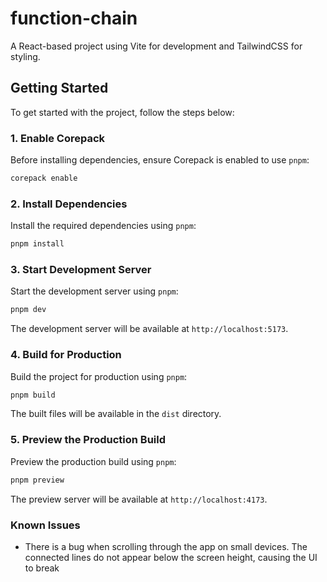 # function-chain

A React-based project using Vite for development and TailwindCSS for styling.

## Getting Started

To get started with the project, follow the steps below:

### 1. Enable Corepack

Before installing dependencies, ensure Corepack is enabled to use `pnpm`:

```bash
corepack enable
```

### 2. Install Dependencies

Install the required dependencies using `pnpm`:

```bash
pnpm install
```

### 3. Start Development Server

Start the development server using `pnpm`:

```bash
pnpm dev
```

The development server will be available at `http://localhost:5173`.

### 4. Build for Production

Build the project for production using `pnpm`:

```bash
pnpm build
```

The built files will be available in the `dist` directory.

### 5. Preview the Production Build

Preview the production build using `pnpm`:

```bash
pnpm preview
```

The preview server will be available at `http://localhost:4173`.

### Known Issues

- There is a bug when scrolling through the app on small devices. The connected lines do not appear below the screen height, causing the UI to break
